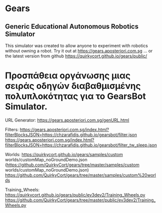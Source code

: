 # Gears
## Generic Educational Autonomous Robotics Simulator

This simulator was created to allow anyone to experiment with robotics without owning a robot.
Try it out at https://gears.aposteriori.com.sg ... or the latest version from github https://quirkycort.github.io/gears/public/

# Προσπάθεια οργάνωσης μιας σειράς οδηγών διαβαθμισμένης πολυπλοκότητας για το GearsBot Simulator.

URL Generator:
https://gears.aposteriori.com.sg/genURL.html

Filters:
https://gears.aposteriori.com.sg/index.html?filterBlocksJSON=https://chzarafidis.github.io/gearsbot/filter.json
https://gears.aposteriori.com.sg/index.html?filterBlocksJSON=https://chzarafidis.github.io/gearsbot/filter_tw_sleep.json

Worlds:
https://quirkycort.github.io/gears/samples/custom worlds/customMap_noGroundDemo.json
(https://github.com/QuirkyCort/gears/tree/master/samples/custom worlds/customMap_noGroundDemo.json)
https://github.com/QuirkyCort/gears/tree/master/samples/custom%20worlds

Training_Wheels:
https://quirkycort.github.io/gears/public/ev3dev2/Training_Wheels.py
https://github.com/QuirkyCort/gears/tree/master/public/ev3dev2/Training_Wheels.py
